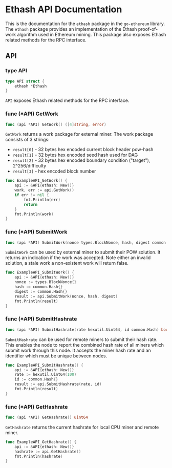 # Ethash API Documentation

This is the documentation for the `ethash` package in the `go-ethereum` library. The `ethash` package provides an implementation of the Ethash proof-of-work algorithm used in Ethereum mining. This package also exposes Ethash related methods for the RPC interface.

## API

### type API

```go
type API struct {
    ethash *Ethash
}
```

`API` exposes Ethash related methods for the RPC interface.

### func (*API) GetWork

```go
func (api *API) GetWork() ([4]string, error)
```

`GetWork` returns a work package for external miner. The work package consists of 3 strings:

- `result[0]` - 32 bytes hex encoded current block header pow-hash
- `result[1]` - 32 bytes hex encoded seed hash used for DAG
- `result[2]` - 32 bytes hex encoded boundary condition ("target"), 2^256/difficulty
- `result[3]` - hex encoded block number

```go
func ExampleAPI_GetWork() {
    api := &API{ethash: New()}
    work, err := api.GetWork()
    if err != nil {
        fmt.Println(err)
        return
    }
    fmt.Println(work)
}
```

### func (*API) SubmitWork

```go
func (api *API) SubmitWork(nonce types.BlockNonce, hash, digest common.Hash) bool
```

`SubmitWork` can be used by external miner to submit their POW solution. It returns an indication if the work was accepted. Note either an invalid solution, a stale work a non-existent work will return false.

```go
func ExampleAPI_SubmitWork() {
    api := &API{ethash: New()}
    nonce := types.BlockNonce{}
    hash := common.Hash{}
    digest := common.Hash{}
    result := api.SubmitWork(nonce, hash, digest)
    fmt.Println(result)
}
```

### func (*API) SubmitHashrate

```go
func (api *API) SubmitHashrate(rate hexutil.Uint64, id common.Hash) bool
```

`SubmitHashrate` can be used for remote miners to submit their hash rate. This enables the node to report the combined hash rate of all miners which submit work through this node. It accepts the miner hash rate and an identifier which must be unique between nodes.

```go
func ExampleAPI_SubmitHashrate() {
    api := &API{ethash: New()}
    rate := hexutil.Uint64(100)
    id := common.Hash{}
    result := api.SubmitHashrate(rate, id)
    fmt.Println(result)
}
```

### func (*API) GetHashrate

```go
func (api *API) GetHashrate() uint64
```

`GetHashrate` returns the current hashrate for local CPU miner and remote miner.

```go
func ExampleAPI_GetHashrate() {
    api := &API{ethash: New()}
    hashrate := api.GetHashrate()
    fmt.Println(hashrate)
}
```